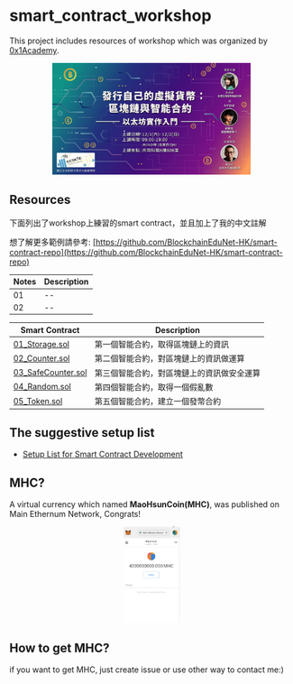 # smart_contract_workshop
This project includes resources of workshop which was organized by [0x1Academy](https://pub.bitrabbit.com/zh-tw/science).
<p align="center"><img src="img/01.jpg" width="70%"></p>

## Resources
下面列出了workshop上練習的smart contract，並且加上了我的中文註解

想了解更多範例請參考: [https://github.com/BlockchainEduNet-HK/smart-contract-repo](https://github.com/BlockchainEduNet-HK/smart-contract-repo)

Notes | Description
-- | --
01 | --
02 | --

Smart Contract | Description
-- | --
[01_Storage.sol](https://github.com/john850512/smart_contract/blob/master/code_practice/01_Storage.sol) | 第一個智能合約，取得區塊鏈上的資訊
[02_Counter.sol](https://github.com/john850512/smart_contract/blob/master/code_practice/02_Counter.sol) | 第二個智能合約，對區塊鏈上的資訊做運算
[03_SafeCounter.sol](https://github.com/john850512/smart_contract/blob/master/code_practice/03_SafeCounter.sol) | 第三個智能合約，對區塊鏈上的資訊做安全運算
[04_Random.sol](https://github.com/john850512/smart_contract/blob/master/code_practice/04_Random.sol) | 第四個智能合約，取得一個假亂數
[05_Token.sol](https://github.com/john850512/smart_contract/blob/master/code_practice/05_Token.sol) | 第五個智能合約，建立一個發幣合約



## The suggestive setup list
- [Setup List for Smart Contract Development](https://gist.github.com/yhuag/5d8ee2fd46baff47edc923134048481c)

## MHC?
A virtual currency which named **MaoHsunCoin(MHC)**, was published on Main Ethernum Network, Congrats!
<p align="center"><img src="img/02.png" width="20%"></p>

## How to get MHC?
if you want to get MHC, just create issue or use other way to contact me:)
